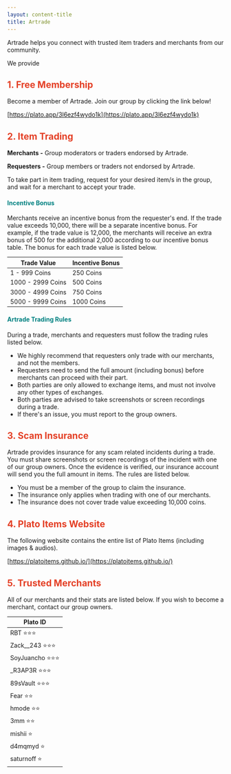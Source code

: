 ```yaml
---
layout: content-title
title: Artrade
---
```


<style>
h1 { display:flex }
h2 { color:#E44026 !important }
h4 { color:#008080 !important;font-size:var(--unit-text-B) !important }
</style>

<script>
$( document ).ready( function ( ) { $( 'h1' ).prepend( '<img src="/docs/assets/images/groups/artrade.png" />&nbsp;' ) } );
</script>

<div class="content-linebreak"></div>

Artrade helps you connect with trusted item traders and merchants from our community.

<div class="content-contents text-left" data-open="true" data-icon="&#xf068;,&#xf067;">We provide <embed/></div>

<div class="content-linebreak"></div>

## 1. Free Membership

Become a member of Artrade. Join our group by clicking the link below!

[https://plato.app/3l6ezf4wydo1k](https://plato.app/3l6ezf4wydo1k)

<div class="content-linebreak"></div>

## 2. Item Trading

**Merchants -** Group moderators or traders endorsed by Artrade.

**Requesters -** Group members or traders not endorsed by Artrade.

To take part in item trading, request for your desired item/s in the group, and wait for a merchant to accept your trade.

<div class="content-linebreak"></div>

#### Incentive Bonus

Merchants receive an incentive bonus from the requester's end. If the trade value exceeds 10,000, there will be a separate incentive bonus. For example, if the trade value is 12,000, the merchants will receive an extra bonus of 500 for the additional 2,000 according to our incentive bonus table. The bonus for each trade value is listed below.

<table class="table table-bordered">
    <thead>
        <tr>
            <th class="w-50">Trade Value</th>
            <th class="w-50">Incentive Bonus</th>
        </tr>
    </thead>
    <tbody>
        <tr>
            <td>1 - 999 Coins</td>
            <td>250 Coins</td>
        </tr>
        <tr>
            <td>1000 - 2999 Coins</td>
            <td>500 Coins</td>
        </tr>
        <tr>
            <td>3000 - 4999 Coins</td>
            <td>750 Coins</td>
        </tr>
        <tr>
            <td>5000 - 9999 Coins</td>
            <td>1000 Coins</td>
        </tr>
    </tbody>
</table>

<div class="content-linebreak"></div>

#### Artrade Trading Rules

During a trade, merchants and requesters must follow the trading rules listed below.

- We highly recommend that requesters only trade with our merchants, and not the members.
- Requesters need to send the full amount (including bonus) before merchants can proceed with their part.
- Both parties are only allowed to exchange items, and must not involve any other types of exchanges.
- Both parties are advised to take screenshots or screen recordings during a trade.
- If there's an issue, you must report to the group owners.

<div class="content-linebreak"></div>

## 3. Scam Insurance

Artrade provides insurance for any scam related incidents during a trade. You must share screenshots or screen recordings of the incident with one of our group owners. Once the evidence is verified, our insurance account will send you the full amount in items. The rules are listed below.

- You must be a member of the group to claim the insurance.
- The insurance only applies when trading with one of our merchants.
- The insurance does not cover trade value exceeding 10,000 coins.

<div class="content-linebreak"></div>

## 4. Plato Items Website

The following website contains the entire list of Plato Items (including images & audios).

[https://platoitems.github.io/](https://platoitems.github.io/)

<div class="content-linebreak"></div>

## 5. Trusted Merchants

All of our merchants and their stats are listed below. If you wish to become a merchant, contact our group owners.

<table class="table table-bordered">
    <thead>
        <tr>
            <th class="">Plato ID</th>
        </tr>
    </thead>
    <tbody>
        <tr>
            <td>RBT &#11088;&#11088;&#11088;</td>
        </tr>
        <tr>
            <td>Zack__243 &#11088;&#11088;&#11088;</td>
        </tr>
        <tr>
            <td>SoyJuancho &#11088;&#11088;&#11088;</td>
        </tr>
        <tr>
            <td>_R3AP3R &#11088;&#11088;&#11088;</td>
        </tr>
        <tr>
            <td>89sVault &#11088;&#11088;&#11088;</td>
        </tr>
        <tr>
            <td>Fear &#11088;&#11088;</td>
        </tr>
        <tr>
            <td>hmode &#11088;&#11088;</td>
        </tr>
        <tr>
            <td>3mm &#11088;&#11088;</td>
        </tr>
        <tr>
            <td>mishii &#11088;</td>
        </tr>
        <tr>
            <td>d4mqmyd &#11088;</td>
        </tr>
        <tr>
            <td>saturnoff &#11088;</td>
        </tr>
    </tbody>
</table>

<div class="content-linebreak"></div>


